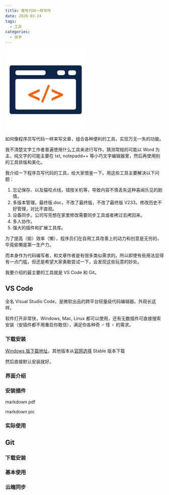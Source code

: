 ```yaml
---
title: 像写代码一样写作
date: 2020-03-24
tags:
  - 工具
categories:
  - 技术
---
```


![code](/coding.jpg)

如何像程序员写代码一样来写文章，组合各种便利的工具，实现万无一失的功能。

<!-- more -->

我不清楚文字工作者普遍使用什么工具来进行写作，猜测常规的可能以 Word 为主，纯文字的可能主要在 txt, notepadd++ 等小巧文字编辑器里，然后再使用别的工具排版和美化。

我介绍一下程序员写代码的工具，给大家借鉴一下。用这些工具主要解决以下问题：

1. 忘记保存、以及猫咬点线，错按关机等，导致内容不慎丢失这种喜闻乐见的剧情。
2. 多版本管理。最终版.doc，不改了最终版，不改了最终版 V233。修改历史不好管理，对比不直观。
3. 设备同步。公司写完想在家里修改需要同步工具或者拷过去拷回来。
4. 多人协作。
5. 强大的插件和扩展工具库。

为了提高（偷）效率（懒），程序员们在自用工具改善上的动力和创意是无穷的，毕竟偷懒是第一生产力。

而本身作为代码编写者，和文章作者是有很多类似需求的。所以即使有些用法显得有一点门槛，但还是希望大家勇敢尝试一下，会发现这些玩意的妙处。

我要介绍的最主要的工具就是 VS Code 和 Git。

## VS Code

全名 Visual Studio Code，是微软出品的跨平台轻量级代码编辑器。外观长这样。

软件打开非常快，Windows, Mac, Linux 都可以使用，还有无数插件可直接搜索安装（安插件都不用重启你敢信），满足你各种奇 ♂ 怪 ♀ 的需求。

### 下载安装

[Windows 版下载地址](https://aka.ms/win32-x64-user-stable)，其他版本从[官网选择](https://code.visualstudio.com/) Stable 版本下载

然后直接默认安装就好。

### 界面介绍

### 安装插件

markdown pdf

markdown pic

### 实际使用

## Git

### 下载安装

### 基本使用

### 云端同步
